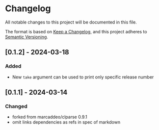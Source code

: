 # Changelog
All notable changes to this project will be documented in this file.

The format is based on [Keep a Changelog](https://keepachangelog.com/en/1.0.0/),
and this project adheres to [Semantic Versioning](https://semver.org/spec/v2.0.0.html).

## [0.1.2] - 2024-03-18
### Added
- New `take` argument can be used to print only specific release number

## [0.1.1] - 2024-03-14
### Changed
- forked from marcaddeo/clparse 0.9.1
- omit links dependencies as refs in spec of markdown
